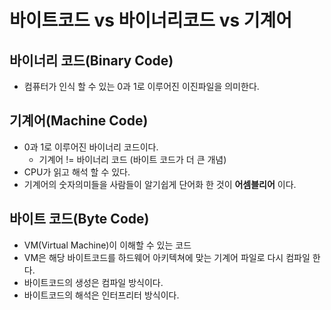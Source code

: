 # 바이트코드 vs 바이너리코드 vs 기계어

## 바이너리 코드(Binary Code)
- 컴퓨터가 인식 할 수 있는 0과 1로 이루어진 이진파일을 의미한다.

## 기계어(Machine Code)
- 0과 1로 이루어진 바이너리 코드이다.
  - 기계어 != 바이너리 코드 (바이트 코드가 더 큰 개념)
- CPU가 읽고 해석 할 수 있다.
- 기계어의 숫자의미들을 사람들이 알기쉽게 단어화 한 것이 **어셈블리어** 이다.

## 바이트 코드(Byte Code)
- VM(Virtual Machine)이 이해할 수 있는 코드
- VM은 해당 바이트코드를 하드웨어 아키텍쳐에 맞는 기계어 파일로 다시 컴파일 한다.
- 바이트코드의 생성은 컴파일 방식이다.
- 바이트코드의 해석은 인터프리터 방식이다.



